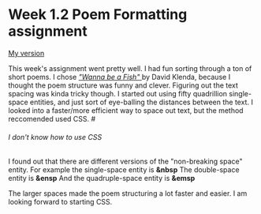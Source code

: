 # Week 1.2 Poem Formatting assignment

[ My version ](https://danandcook.github.io/class-1-2)

This week's assignment went pretty well. I had fun sorting through a ton of short poems. I chose [ _"Wanna be a Fish"_ ](http://img.bhs4.com/9A/B/9AB0AF17804A5F589E78B76449F7BC47D192CFEE_lis.jpg) by David Klenda, because I thought the poem structure was funny and clever. Figuring out the text spacing was kinda tricky though. I started out using fifty quadrillion single-space entities, and just sort of eye-balling the distances between the text. I looked into a faster/more efficient way to space out text, but the method reccomended used CSS. #
###### I don't know how to use CSS 

 I found out that there are different versions of the "non-breaking space" entity. 
 For example the single-space entity is **&nbsp**
 The double-space entity is **&ensp**
 And the quadruple-space entity is **&emsp**

The larger spaces made the poem structuring a lot faster and easier.
I am looking forward to starting CSS.

